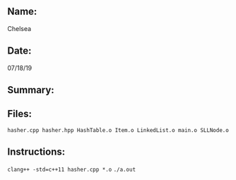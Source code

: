 ## Name:
Chelsea 
## Date:
07/18/19
## Summary:

## Files:
`hasher.cpp hasher.hpp HashTable.o Item.o LinkedList.o main.o SLLNode.o`
## Instructions:
`clang++ -std=c++11 hasher.cpp *.o`
`./a.out`
